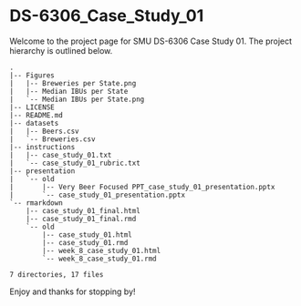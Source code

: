 # DS-6306_Case_Study_01
Welcome to the project page for SMU DS-6306 Case Study 01. The project hierarchy is outlined below. 
```{bash}
.
|-- Figures
|   |-- Breweries per State.png
|   |-- Median IBUs per State
|   `-- Median IBUs per State.png
|-- LICENSE
|-- README.md
|-- datasets
|   |-- Beers.csv
|   `-- Breweries.csv
|-- instructions
|   |-- case_study_01.txt
|   `-- case_study_01_rubric.txt
|-- presentation
|   `-- old
|       |-- Very Beer Focused PPT_case_study_01_presentation.pptx
|       `-- case_study_01_presentation.pptx
`-- rmarkdown
    |-- case_study_01_final.html
    |-- case_study_01_final.rmd
    `-- old
        |-- case_study_01.html
        |-- case_study_01.rmd
        |-- week_8_case_study_01.html
        `-- week_8_case_study_01.rmd

7 directories, 17 files
```    
Enjoy and thanks for stopping by!

